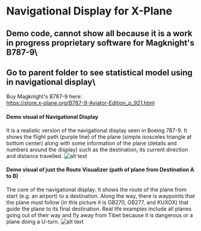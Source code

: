 # Navigational Display for X-Plane

## Demo code, cannot show all because it is a work in progress proprietary software for Magknight's B787-9\
## Go to parent folder to see statistical model using in navigational display\

Buy Magknight's B787-9 here:\
https://store.x-plane.org/B787-9-Aviator-Edition_p_921.html

#### Demo visual of Navigational Display
It is a realistic version of the navigational display seen in Boeing 787-9. It shows the flight path (purple line) of the plane (simple isosceles triangle at bottom center) along with some information of the plane (details and numbers around the display) such as the destination, its current direction and distance travelled.
![alt text](https://github.com/harrisonchiu/XPlane-Altitude/blob/master/Navigational%20Display/ND1.png)

#### Demo visual of just the Route Visualizer (path of plane from Destination A to B)
The core of the navigational display. It shows the route of the plane from start (e.g. an airport) to a destination. Along the way, there is waypoints that the plane must follow (in this picture it is GB270, GB277, and KUXOX) that guide the plane to its final destination. Real life examples include all planes going out of their way and fly away from Tibet because it is dangerous or a plane doing a U-turn.
![alt text](https://github.com/harrisonchiu/XPlane-Altitude/blob/master/Navigational%20Display/ND2.png)
